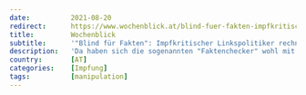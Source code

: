 ```yaml
---
date:          2021-08-20
redirect:      https://www.wochenblick.at/blind-fuer-fakten-impfkritischer-linkspolitiker-rechnet-mit-ard-faktenfinder-ab/
title:         Wochenblick
subtitle:      '"Blind für Fakten": Impfkritischer Linkspolitiker rechnet mit ARD-Faktenfinder ab'
description:   'Da haben sich die sogenannten "Faktenchecker" wohl mit dem Falschen angelegt. Denn Oskar Lafontaine lässt nicht locker.'
country:       [AT]
categories:    [Impfung]
tags:          [manipulation]
---
```

